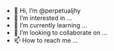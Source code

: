 - 👋 Hi, I’m @perpetualjhy
- 👀 I’m interested in ...
- 🌱 I’m currently learning ...
- 💞️ I’m looking to collaborate on ...
- 📫 How to reach me ...

<!---
perpetualjhy/perpetualjhy is a ✨ special ✨ repository because its `README.md` (this file) appears on your GitHub profile.
You can click the Preview link to take a look at your changes.
--->
